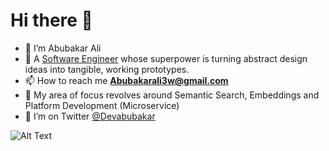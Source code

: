 
# Hi there 👋 
- 🔭 I’m Abubakar Ali
- 🌱 A [Software Engineer](https://www.linkedin.com/in/devabubakar/) whose superpower is turning abstract design ideas into tangible, working prototypes.
- 📫 How to reach me **Abubakarali3w@gmail.com**
- 🚀 My area of focus revolves around Semantic Search, Embeddings and Platform Development (Microservice)
- 🤔 I’m on Twitter [@Devabubakar](https://twitter.com/Devabubakar)



![Alt Text](https://media.giphy.com/media/YQitE4YNQNahy/giphy.gif)





